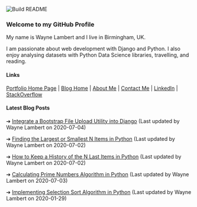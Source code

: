 ![Build README](https://github.com/WayneLambert/WayneLambert/workflows/Build%20README/badge.svg?branch=master&event=push)

### Welcome to my GitHub Profile

My name is Wayne Lambert and I live in Birmingham, UK.

I am passionate about web development with Django and Python. I also enjoy analysing datasets with Python Data Science libraries, travelling, and reading.

#### Links

[Portfolio Home Page](https://waynelambert.dev/) | [Blog Home](https://waynelambert.dev/blog/) | [About Me](https://waynelambert.dev/about-me/) |
[Contact Me](https://waynelambert.dev/contact/) | [LinkedIn](https://www.linkedin.com/in/waynealambert/) | [StackOverflow](https://stackoverflow.com/users/11211077/wayne-lambert?tab=profile)

#### Latest Blog Posts

➔ [Integrate a Bootstrap File Upload Utility into Django](https://waynelambert.dev/blog/post/integrate-a-bootstrap-file-upload-utility-into-django/)
(Last updated by Wayne Lambert on 2020-07-04)


➔ [Finding the Largest or Smallest N Items in Python](https://waynelambert.dev/blog/post/finding-largest-smallest-n-items/)
(Last updated by Wayne Lambert on 2020-07-02)


➔ [How to Keep a History of the N Last Items in Python](https://waynelambert.dev/blog/post/how-to-keep-history-last-n-items-python/)
(Last updated by Wayne Lambert on 2020-07-02)


➔ [Calculating Prime Numbers Algorithm in Python](https://waynelambert.dev/blog/post/prime-numbers-algorithm-in-Python/)
(Last updated by Wayne Lambert on 2020-07-03)


➔ [Implementing Selection Sort Algorithm in Python](https://waynelambert.dev/blog/post/implementing-selection-sort-algorithm-python/)
(Last updated by Wayne Lambert on 2020-01-29)

